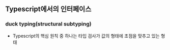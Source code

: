 ## Typescript에서의 인터페이스

### duck typing(structural subtyping)

- Typescript의 핵심 원칙 중 하나는 타입 검사가 값의 형태에 초점을 맞추고 있는 형태
